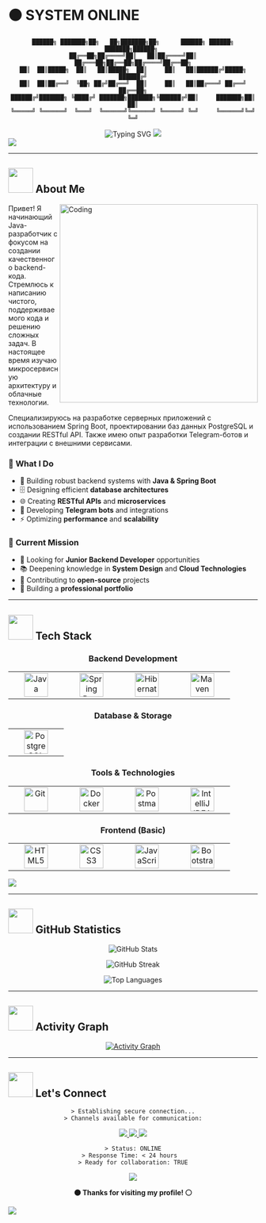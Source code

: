 # ⚫ SYSTEM ONLINE

<div align="center">
  
```
██████╗ ███████╗██╗   ██╗███████╗██╗      ██████╗ ██████╗ ███████╗██████╗ 
██╔══██╗██╔════╝██║   ██║██╔════╝██║     ██╔═══██╗██╔══██╗██╔════╝██╔══██╗
██║  ██║█████╗  ██║   ██║█████╗  ██║     ██║   ██║██████╔╝█████╗  ██████╔╝
██║  ██║██╔══╝  ╚██╗ ██╔╝██╔══╝  ██║     ██║   ██║██╔═══╝ ██╔══╝  ██╔══██╗
██████╔╝███████╗ ╚████╔╝ ███████╗███████╗╚██████╔╝██║     ███████╗██║  ██║
╚═════╝ ╚══════╝  ╚═══╝  ╚══════╝╚══════╝ ╚═════╝ ╚═╝     ╚══════╝╚═╝  ╚═╝
```

<img src="https://readme-typing-svg.herokuapp.com?font=Courier+New&size=18&duration=2000&pause=1000&color=FFFFFF&background=000000&center=true&vCenter=true&width=600&lines=Java+Backend+Developer;Building+Robust+Server+Architecture;Spring+Boot+%7C+PostgreSQL+%7C+REST+APIs;Crafting+Clean+%26+Scalable+Code;Open+to+Collaboration" alt="Typing SVG" />

<img src="https://user-images.githubusercontent.com/73097560/115834477-dbab4500-a447-11eb-908a-139a6edaec5c.gif">

</div>

<img src="https://user-images.githubusercontent.com/73097560/115834477-dbab4500-a447-11eb-908a-139a6edaec5c.gif">

---

## <img src="https://media.giphy.com/media/VgCDAzcKvsR6OM0uWg/giphy.gif" width="50"> **About Me**

<div align="left">

<img align="right" alt="Coding" width="400" src="https://user-images.githubusercontent.com/74038190/212750672-2f3f2b50-c84f-4ed8-a60a-849ae69ff9df.gif">

Привет! Я начинающий Java-разработчик с фокусом на создании качественного backend-кода. Стремлюсь к написанию чистого, поддерживаемого кода и решению сложных задач. В настоящее время изучаю микросервисную архитектуру и облачные технологии.

Специализируюсь на разработке серверных приложений с использованием Spring Boot, проектировании баз данных PostgreSQL и создании RESTful API. Также имею опыт разработки Telegram-ботов и интеграции с внешними сервисами.

### 🎯 **What I Do**
- 🔧 Building robust backend systems with **Java & Spring Boot**
- 🗄️ Designing efficient **database architectures**
- 🌐 Creating **RESTful APIs** and **microservices**
- 📱 Developing **Telegram bots** and integrations
- ⚡ Optimizing **performance** and **scalability**

### 🚀 **Current Mission**
- 💼 Looking for **Junior Backend Developer** opportunities
- 📚 Deepening knowledge in **System Design** and **Cloud Technologies**
- 🤝 Contributing to **open-source** projects
- 🎯 Building a **professional portfolio**

</div>

---

## <img src="https://media2.giphy.com/media/QssGEmpkyEOhBCb7e1/giphy.gif?cid=ecf05e47a0n3gi1bfqntqmob8g9aid1oyj2wr3ds3mg700bl&rid=giphy.gif" width="50"> **Tech Stack**

<div align="center">

### **Backend Development**
<table>
  <tr>
    <td align="center" width="96">
      <img src="https://skillicons.dev/icons?i=java" width="48" height="48" alt="Java" />
    </td>
    <td align="center" width="96">
      <img src="https://skillicons.dev/icons?i=spring" width="48" height="48" alt="Spring Boot" />
    </td>
    <td align="center" width="96">
      <img src="https://skillicons.dev/icons?i=hibernate" width="48" height="48" alt="Hibernate" />
    </td>
    <td align="center" width="96">
      <img src="https://skillicons.dev/icons?i=maven" width="48" height="48" alt="Maven" />
    </td>
  </tr>
</table>

### **Database & Storage**
<table>
  <tr>
    <td align="center" width="96">
      <img src="https://skillicons.dev/icons?i=postgresql" width="48" height="48" alt="PostgreSQL" />
    </td>
  </tr>
</table>

### **Tools & Technologies**
<table>
  <tr>
    <td align="center" width="96">
      <img src="https://skillicons.dev/icons?i=git" width="48" height="48" alt="Git" />
    </td>
    <td align="center" width="96">
      <img src="https://skillicons.dev/icons?i=docker" width="48" height="48" alt="Docker" />
    </td>
    <td align="center" width="96">
      <img src="https://skillicons.dev/icons?i=postman" width="48" height="48" alt="Postman" />
    </td>
    <td align="center" width="96">
      <img src="https://skillicons.dev/icons?i=idea" width="48" height="48" alt="IntelliJ IDEA" />
    </td>
  </tr>
</table>

### **Frontend (Basic)**
<table>
  <tr>
    <td align="center" width="96">
      <img src="https://skillicons.dev/icons?i=html" width="48" height="48" alt="HTML5" />
    </td>
    <td align="center" width="96">
      <img src="https://skillicons.dev/icons?i=css" width="48" height="48" alt="CSS3" />
    </td>
    <td align="center" width="96">
      <img src="https://skillicons.dev/icons?i=js" width="48" height="48" alt="JavaScript" />
    </td>
    <td align="center" width="96">
      <img src="https://user-images.githubusercontent.com/25181517/183898054-b3d693d4-dafb-4808-a509-bab54cf5de34.png" width="48" height="48" alt="Bootstrap" />
    </td>
  </tr>
</table>

</div>

<img src="https://user-images.githubusercontent.com/73097560/115834477-dbab4500-a447-11eb-908a-139a6edaec5c.gif">

---

## <img src="https://media.giphy.com/media/iY8CRBdQXODJSCERIr/giphy.gif" width="50"> **GitHub Statistics**

<div align="center">

![GitHub Stats](https://github-readme-stats.vercel.app/api?username=Adis-cmd&show_icons=true&theme=dark&hide_border=true&bg_color=000000&title_color=FFFFFF&icon_color=FFFFFF&text_color=FFFFFF&border_radius=0)

![GitHub Streak](https://github-readme-streak-stats.herokuapp.com?user=Adis-cmd&theme=dark&hide_border=true&background=000000&stroke=FFFFFF&ring=FFFFFF&fire=FFFFFF&currStreakNum=FFFFFF&sideNums=FFFFFF&currStreakLabel=FFFFFF&sideLabels=FFFFFF&dates=FFFFFF&border_radius=0)

![Top Languages](https://github-readme-stats.vercel.app/api/top-langs/?username=Adis-cmd&layout=compact&theme=dark&hide_border=true&bg_color=000000&title_color=FFFFFF&text_color=FFFFFF&border_radius=0)

</div>

---

## <img src="https://media.giphy.com/media/LnQjpWaON8nhr21vNW/giphy.gif" width="50"> **Activity Graph**

<div align="center">
  
[![Activity Graph](https://github-readme-activity-graph.vercel.app/graph?username=Adis-cmd&theme=github-compact&hide_border=true&bg_color=000000&color=ffffff&line=ffffff&point=ffffff&area=true&area_color=ffffff)](https://github.com/Adis-cmd)

</div>

---

## <img src="https://media.giphy.com/media/LnQjpWaON8nhr21vNW/giphy.gif" width="50"> **Let's Connect**

<div align="center">

```
> Establishing secure connection...
> Channels available for communication:
```

<p align="center">
<a href="https://t.me/javadev4">
  <img src="https://img.shields.io/badge/Telegram-000000?style=for-the-badge&logo=telegram&logoColor=white"/>
</a>
<a href="mailto:your-email@example.com">
  <img src="https://img.shields.io/badge/Email-FFFFFF?style=for-the-badge&logo=gmail&logoColor=black"/>
</a>
<a href="https://github.com/Adis-cmd">
  <img src="https://img.shields.io/badge/GitHub-000000?style=for-the-badge&logo=github&logoColor=white"/>
</a>
</p>

```
> Status: ONLINE
> Response Time: < 24 hours  
> Ready for collaboration: TRUE
```

<img src="https://komarev.com/ghpvc/?username=Adis-cmd&color=000000&style=flat-square&label=PROFILE+VIEWS"/>

**⚫ Thanks for visiting my profile! ⚪**

</div>

<img src="https://user-images.githubusercontent.com/73097560/115834477-dbab4500-a447-11eb-908a-139a6edaec5c.gif">
